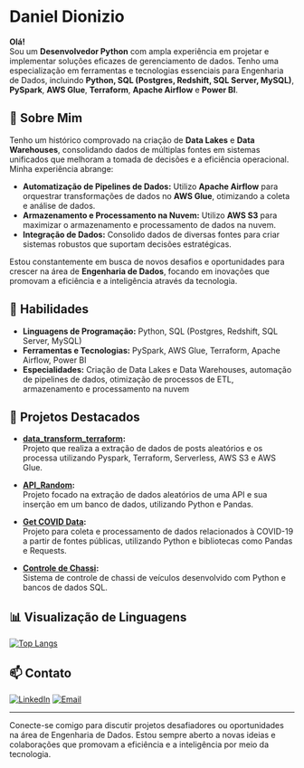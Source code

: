 # Daniel Dionizio

**Olá!**  
Sou um **Desenvolvedor Python** com ampla experiência em projetar e implementar soluções eficazes de gerenciamento de dados. Tenho uma especialização em ferramentas e tecnologias essenciais para Engenharia de Dados, incluindo **Python, SQL (Postgres, Redshift, SQL Server, MySQL)**, **PySpark**, **AWS Glue**, **Terraform**, **Apache Airflow** e **Power BI**.

## 🚀 Sobre Mim

Tenho um histórico comprovado na criação de **Data Lakes** e **Data Warehouses**, consolidando dados de múltiplas fontes em sistemas unificados que melhoram a tomada de decisões e a eficiência operacional. Minha experiência abrange:

- **Automatização de Pipelines de Dados:** Utilizo **Apache Airflow** para orquestrar transformações de dados no **AWS Glue**, otimizando a coleta e análise de dados.
- **Armazenamento e Processamento na Nuvem:** Utilizo **AWS S3** para maximizar o armazenamento e processamento de dados na nuvem.
- **Integração de Dados:** Consolido dados de diversas fontes para criar sistemas robustos que suportam decisões estratégicas.

Estou constantemente em busca de novos desafios e oportunidades para crescer na área de **Engenharia de Dados**, focando em inovações que promovam a eficiência e a inteligência através da tecnologia.

## 💼 Habilidades

- **Linguagens de Programação:** Python, SQL (Postgres, Redshift, SQL Server, MySQL)
- **Ferramentas e Tecnologias:** PySpark, AWS Glue, Terraform, Apache Airflow, Power BI
- **Especialidades:** Criação de Data Lakes e Data Warehouses, automação de pipelines de dados, otimização de processos de ETL, armazenamento e processamento na nuvem

## 🌟 Projetos Destacados

- **[data_transform_terraform](https://github.com/SR-Dionizio/data_transform_terraform):**  
  Projeto que realiza a extração de dados de posts aleatórios e os processa utilizando Pyspark, Terraform, Serverless, AWS S3 e AWS Glue.
  
- **[API_Random](https://github.com/SR-Dionizio/API_Random):**  
  Projeto focado na extração de dados aleatórios de uma API e sua inserção em um banco de dados, utilizando Python e Pandas.
  
- **[Get COVID Data](https://github.com/SR-Dionizio/get_covid_data):**  
  Projeto para coleta e processamento de dados relacionados à COVID-19 a partir de fontes públicas, utilizando Python e bibliotecas como Pandas e Requests.
  
- **[Controle de Chassi](https://github.com/SR-Dionizio/Controle_de_Chassi):**  
  Sistema de controle de chassi de veículos desenvolvido com Python e bancos de dados SQL.

## 📊 Visualização de Linguagens

[![Top Langs](https://github-readme-stats.vercel.app/api/top-langs/?username=SR-Dionizio&layout=compact&theme=radical&hide=css,html&langs_count=6)](https://github.com/anuraghazra/github-readme-stats)

## 📫 Contato

[![LinkedIn](https://img.shields.io/badge/LinkedIn-0077B5?style=for-the-badge&logo=linkedin&logoColor=white)](https://www.linkedin.com/in/daniel-dionizio-santos/) 
[![Email](https://img.shields.io/badge/Email-D14836?style=for-the-badge&logo=gmail&logoColor=white)](mailto:daniel_santos300@hotmail.com)

---

Conecte-se comigo para discutir projetos desafiadores ou oportunidades na área de Engenharia de Dados. Estou sempre aberto a novas ideias e colaborações que promovam a eficiência e a inteligência por meio da tecnologia.

